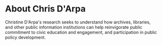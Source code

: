 # About Chris D'Arpa
Christine D'Arpa's research seeks to understand how archives, libraries, and other public information institutions
can help reinvigorate public commitment to civic education and engagement, and participation
in public policy development.